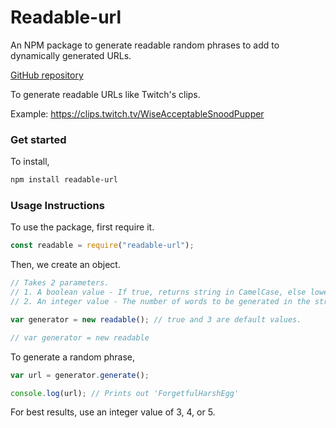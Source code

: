 # Readable-url

An NPM package to generate readable random phrases to add to dynamically generated URLs.

[GitHub repository](https://github.com/sharadbhat/ReadableURL)

To generate readable URLs like Twitch's clips.

Example: https://clips.twitch.tv/WiseAcceptableSnoodPupper

### Get started
To install,
```sh
npm install readable-url
```

### Usage Instructions
To use the package, first require it.
```js
const readable = require("readable-url");
```

Then, we create an object.
```js
// Takes 2 parameters.
// 1. A boolean value - If true, returns string in CamelCase, else lowercase.
// 2. An integer value - The number of words to be generated in the string. (Between 2 and 10).

var generator = new readable(); // true and 3 are default values.

// var generator = new readable
```

To generate a random phrase,
```js
var url = generator.generate();

console.log(url); // Prints out 'ForgetfulHarshEgg'
```

For best results, use an integer value of 3, 4, or 5.
